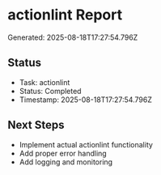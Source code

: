 # actionlint Report

Generated: 2025-08-18T17:27:54.796Z

## Status
- Task: actionlint
- Status: Completed
- Timestamp: 2025-08-18T17:27:54.796Z

## Next Steps
- Implement actual actionlint functionality
- Add proper error handling
- Add logging and monitoring
